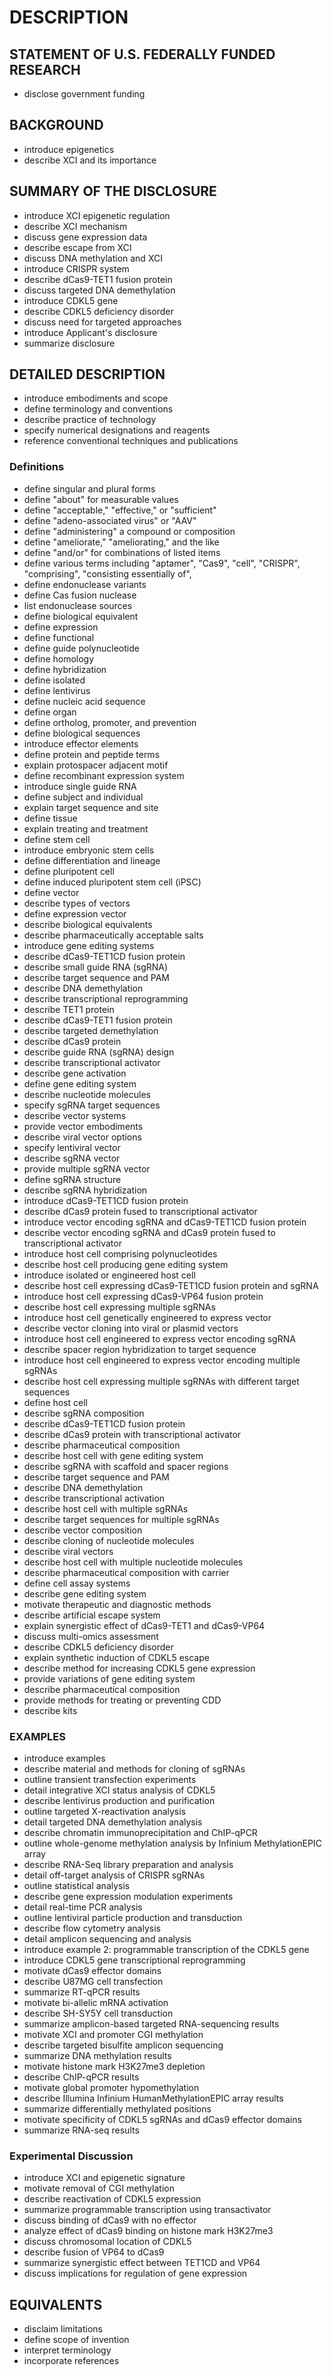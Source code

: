 # DESCRIPTION

## STATEMENT OF U.S. FEDERALLY FUNDED RESEARCH

- disclose government funding

## BACKGROUND

- introduce epigenetics
- describe XCI and its importance

## SUMMARY OF THE DISCLOSURE

- introduce XCI epigenetic regulation
- describe XCI mechanism
- discuss gene expression data
- describe escape from XCI
- discuss DNA methylation and XCI
- introduce CRISPR system
- describe dCas9-TET1 fusion protein
- discuss targeted DNA demethylation
- introduce CDKL5 gene
- describe CDKL5 deficiency disorder
- discuss need for targeted approaches
- introduce Applicant's disclosure
- summarize disclosure

## DETAILED DESCRIPTION

- introduce embodiments and scope
- define terminology and conventions
- describe practice of technology
- specify numerical designations and reagents
- reference conventional techniques and publications

### Definitions

- define singular and plural forms
- define "about" for measurable values
- define "acceptable," "effective," or "sufficient"
- define "adeno-associated virus" or "AAV"
- define "administering" a compound or composition
- define "ameliorate," "ameliorating," and the like
- define "and/or" for combinations of listed items
- define various terms including "aptamer", "Cas9", "cell", "CRISPR", "comprising", "consisting essentially of",
- define endonuclease variants
- define Cas fusion nuclease
- list endonuclease sources
- define biological equivalent
- define expression
- define functional
- define guide polynucleotide
- define homology
- define hybridization
- define isolated
- define lentivirus
- define nucleic acid sequence
- define organ
- define ortholog, promoter, and prevention
- define biological sequences
- introduce effector elements
- define protein and peptide terms
- explain protospacer adjacent motif
- define recombinant expression system
- introduce single guide RNA
- define subject and individual
- explain target sequence and site
- define tissue
- explain treating and treatment
- define stem cell
- introduce embryonic stem cells
- define differentiation and lineage
- define pluripotent cell
- define induced pluripotent stem cell (iPSC)
- define vector
- describe types of vectors
- define expression vector
- describe biological equivalents
- describe pharmaceutically acceptable salts
- introduce gene editing systems
- describe dCas9-TET1CD fusion protein
- describe small guide RNA (sgRNA)
- describe target sequence and PAM
- describe DNA demethylation
- describe transcriptional reprogramming
- describe TET1 protein
- describe dCas9-TET1 fusion protein
- describe targeted demethylation
- describe dCas9 protein
- describe guide RNA (sgRNA) design
- describe transcriptional activator
- describe gene activation
- define gene editing system
- describe nucleotide molecules
- specify sgRNA target sequences
- describe vector systems
- provide vector embodiments
- describe viral vector options
- specify lentiviral vector
- describe sgRNA vector
- provide multiple sgRNA vector
- define sgRNA structure
- describe sgRNA hybridization
- introduce dCas9-TET1CD fusion protein
- describe dCas9 protein fused to transcriptional activator
- introduce vector encoding sgRNA and dCas9-TET1CD fusion protein
- describe vector encoding sgRNA and dCas9 protein fused to transcriptional activator
- introduce host cell comprising polynucleotides
- describe host cell producing gene editing system
- introduce isolated or engineered host cell
- describe host cell expressing dCas9-TET1CD fusion protein and sgRNA
- introduce host cell expressing dCas9-VP64 fusion protein
- describe host cell expressing multiple sgRNAs
- introduce host cell genetically engineered to express vector
- describe vector cloning into viral or plasmid vectors
- introduce host cell engineered to express vector encoding sgRNA
- describe spacer region hybridization to target sequence
- introduce host cell engineered to express vector encoding multiple sgRNAs
- describe host cell expressing multiple sgRNAs with different target sequences
- define host cell
- describe sgRNA composition
- describe dCas9-TET1CD fusion protein
- describe dCas9 protein with transcriptional activator
- describe pharmaceutical composition
- describe host cell with gene editing system
- describe sgRNA with scaffold and spacer regions
- describe target sequence and PAM
- describe DNA demethylation
- describe transcriptional activation
- describe host cell with multiple sgRNAs
- describe target sequences for multiple sgRNAs
- describe vector composition
- describe cloning of nucleotide molecules
- describe viral vectors
- describe host cell with multiple nucleotide molecules
- describe pharmaceutical composition with carrier
- define cell assay systems
- describe gene editing system
- motivate therapeutic and diagnostic methods
- describe artificial escape system
- explain synergistic effect of dCas9-TET1 and dCas9-VP64
- discuss multi-omics assessment
- describe CDKL5 deficiency disorder
- explain synthetic induction of CDKL5 escape
- describe method for increasing CDKL5 gene expression
- provide variations of gene editing system
- describe pharmaceutical composition
- provide methods for treating or preventing CDD
- describe kits

### EXAMPLES

- introduce examples
- describe material and methods for cloning of sgRNAs
- outline transient transfection experiments
- detail integrative XCI status analysis of CDKL5
- describe lentivirus production and purification
- outline targeted X-reactivation analysis
- detail targeted DNA demethylation analysis
- describe chromatin immunoprecipitation and ChIP-qPCR
- outline whole-genome methylation analysis by Infinium MethylationEPIC array
- describe RNA-Seq library preparation and analysis
- detail off-target analysis of CRISPR sgRNAs
- outline statistical analysis
- describe gene expression modulation experiments
- detail real-time PCR analysis
- outline lentiviral particle production and transduction
- describe flow cytometry analysis
- detail amplicon sequencing and analysis
- introduce example 2: programmable transcription of the CDKL5 gene
- introduce CDKL5 gene transcriptional reprogramming
- motivate dCas9 effector domains
- describe U87MG cell transfection
- summarize RT-qPCR results
- motivate bi-allelic mRNA activation
- describe SH-SY5Y cell transduction
- summarize amplicon-based targeted RNA-sequencing results
- motivate XCI and promoter CGI methylation
- describe targeted bisulfite amplicon sequencing
- summarize DNA methylation results
- motivate histone mark H3K27me3 depletion
- describe ChIP-qPCR results
- motivate global promoter hypomethylation
- describe Illumina Infinium HumanMethylationEPIC array results
- summarize differentially methylated positions
- motivate specificity of CDKL5 sgRNAs and dCas9 effector domains
- summarize RNA-seq results

### Experimental Discussion

- introduce XCI and epigenetic signature
- motivate removal of CGI methylation
- describe reactivation of CDKL5 expression
- summarize programmable transcription using transactivator
- discuss binding of dCas9 with no effector
- analyze effect of dCas9 binding on histone mark H3K27me3
- discuss chromosomal location of CDKL5
- describe fusion of VP64 to dCas9
- summarize synergistic effect between TET1CD and VP64
- discuss implications for regulation of gene expression

## EQUIVALENTS

- disclaim limitations
- define scope of invention
- interpret terminology
- incorporate references

